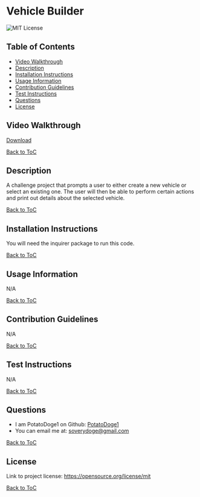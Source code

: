 
# Vehicle Builder
![MIT License](https://img.shields.io/badge/License-MIT-yellow.svg)

## Table of Contents

- [Video Walkthrough](#video-walkthrough)
- [Description](#description)
- [Installation Instructions](#installation-instructions)
- [Usage Information](#usage-information)
- [Contribution Guidelines](#contribution-guidelines)
- [Test Instructions](#test-instructions)
- [Questions](#questions)
- [License](#license)

## Video Walkthrough
[Download](https://github.com/PotatoDoge1/README-Generator/raw/refs/heads/main/video_example.mkv)  

[Back to ToC](#table-of-contents)  
  
## Description
A challenge project that prompts a user to either create a new vehicle or select an existing one. The user will then be able to perform certain actions and print out details about the selected vehicle.   
  
[Back to ToC](#table-of-contents)

## Installation Instructions
You will need the inquirer package to run this code.  
  
[Back to ToC](#table-of-contents)

## Usage Information
N/A  
  
[Back to ToC](#table-of-contents)
  
## Contribution Guidelines
N/A  
  
[Back to ToC](#table-of-contents)

## Test Instructions
N/A
  
[Back to ToC](#table-of-contents)

## Questions
- I am PotatoDoge1 on Github: [PotatoDoge1](https://github.com/PotatoDoge1)  
- You can email me at: soverydoge@gmail.com  
  
[Back to ToC](#table-of-contents)

## License
Link to project license: https://opensource.org/license/mit  
   
[Back to ToC](#table-of-contents)
